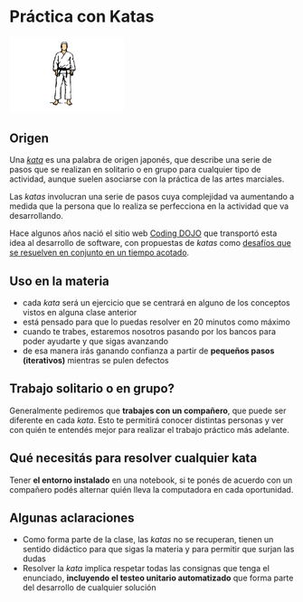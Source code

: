 # Práctica con Katas

<img src="../../images/kata.gif" width="40%" height="40%"/>

## Origen

Una [_kata_](https://es.wikipedia.org/wiki/Kata) es una palabra de origen japonés, que describe una serie de pasos que se realizan en solitario o en grupo para cualquier tipo de actividad, aunque suelen asociarse con la práctica de las artes marciales.

Las _katas_ involucran una serie de pasos cuya complejidad va aumentando a medida que la persona que lo realiza se perfecciona en la actividad que va desarrollando.

Hace algunos años nació el sitio web [Coding DOJO](http://codingdojo.org/) que transportó esta idea al desarrollo de software, con propuestas de _katas_ como [desafíos que se resuelven en conjunto en un tiempo acotado](http://codingdojo.org/WhatIsCodingDojo/).

## Uso en la materia

- cada _kata_ será un ejercicio que se centrará en alguno de los conceptos vistos en alguna clase anterior
- está pensado para que lo puedas resolver en 20 minutos como máximo
- cuando te trabes, estaremos nosotros pasando por los bancos para poder ayudarte y que sigas avanzando
- de esa manera irás ganando confianza a partir de **pequeños pasos (iterativos)** mientras se pulen defectos

## Trabajo solitario o en grupo?

Generalmente pediremos que **trabajes con un compañero**, que puede ser diferente en cada _kata_. Esto te permitirá conocer distintas personas y ver con quién te entendés mejor para realizar el trabajo práctico más adelante.

## Qué necesitás para resolver cualquier kata

Tener **el entorno instalado** en una notebook, si te ponés de acuerdo con un compañero podés alternar quién lleva la computadora en cada oportunidad.

## Algunas aclaraciones

- Como forma parte de la clase, las _katas_ no se recuperan, tienen un sentido didáctico para que sigas la materia y para permitir que surjan las dudas
- Resolver la _kata_ implica respetar todas las consignas que tenga el enunciado, **incluyendo el testeo unitario automatizado** que forma parte del desarrollo de cualquier solución
